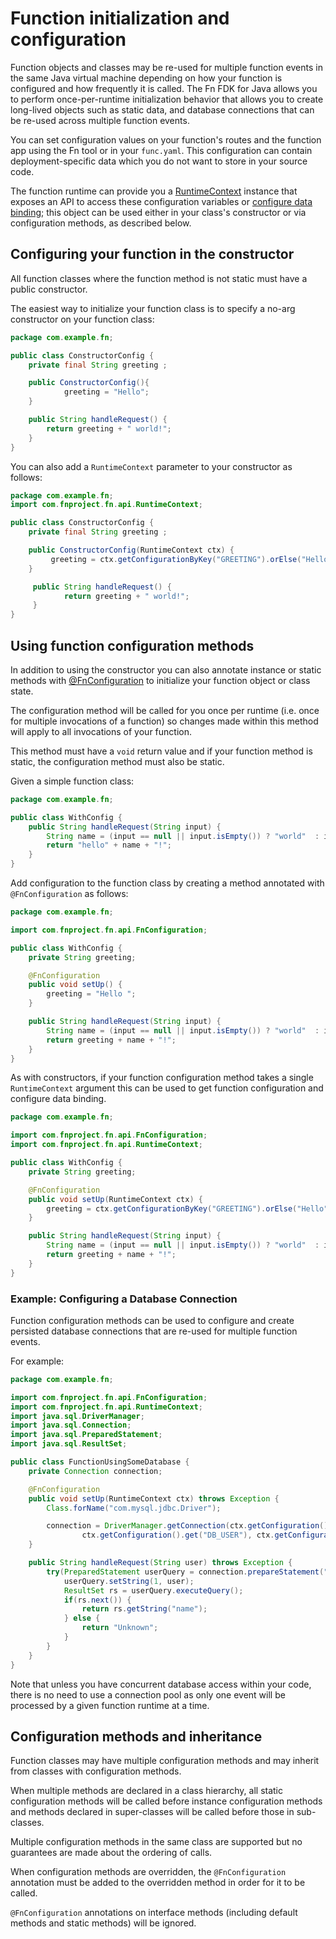 # Function initialization and configuration

Function objects and classes may be re-used for multiple function events in the same Java virtual machine depending on how your function is configured and how frequently it is called.
The Fn FDK for Java allows you to perform once-per-runtime initialization behavior that allows you to create long-lived objects such as static data, and database connections that can be re-used across multiple function events.

You can set configuration values on your function's routes and the function app  using the Fn tool or in your `func.yaml`. This configuration can contain deployment-specific data which you do not want to store in your source code.

The function runtime can provide you a [RuntimeContext](../api/src/main/java/com/fnproject/fn/api/RuntimeContext.java) instance that exposes an API to access these configuration variables or [configure data binding](DataBinding.md); this object can be used either in your class's constructor or via configuration methods, as described below.

## Configuring your function in the constructor

All function classes where the function method is not static must have a public constructor.

The easiest way to initialize your function class is to specify a no-arg constructor on your function class:

```java
package com.example.fn;

public class ConstructorConfig {
    private final String greeting ;

    public ConstructorConfig(){
            greeting = "Hello";
    }

    public String handleRequest() {
        return greeting + " world!";
    }
}
```

You can also add a `RuntimeContext` parameter to your constructor as follows:

```java
package com.example.fn;
import com.fnproject.fn.api.RuntimeContext;

public class ConstructorConfig {
    private final String greeting ;

    public ConstructorConfig(RuntimeContext ctx) {
         greeting = ctx.getConfigurationByKey("GREETING").orElse("Hello");
    }

     public String handleRequest() {
            return greeting + " world!";
     }
}
```

## Using function configuration methods

In addition to using the constructor you can also annotate instance or static methods with  [@FnConfiguration](../api/src/main/java/com/fnproject/fn/api/FnConfiguration.java) to initialize your function object or class state.

The configuration method will be called for you once per runtime (i.e. once for multiple invocations of a function) so changes made within this method will apply to all invocations of your function.

This method must have a `void` return value and if your function method is static, the configuration method must also be static.

Given a simple function class:

```java
package com.example.fn;

public class WithConfig {
    public String handleRequest(String input) {
        String name = (input == null || input.isEmpty()) ? "world"  : input;
        return "hello" + name + "!";
    }
}
```

Add configuration to the function class by creating a method annotated with `@FnConfiguration` as follows:

```java
package com.example.fn;

import com.fnproject.fn.api.FnConfiguration;

public class WithConfig {
    private String greeting;

    @FnConfiguration
    public void setUp() {
        greeting = "Hello ";
    }

    public String handleRequest(String input) {
        String name = (input == null || input.isEmpty()) ? "world"  : input;
        return greeting + name + "!";
    }
}
```

As with constructors, if your function configuration method takes a single `RuntimeContext` argument this can be used to get function configuration and configure data binding.

```java
package com.example.fn;

import com.fnproject.fn.api.FnConfiguration;
import com.fnproject.fn.api.RuntimeContext;

public class WithConfig {
    private String greeting;

    @FnConfiguration
    public void setUp(RuntimeContext ctx) {
        greeting = ctx.getConfigurationByKey("GREETING").orElse("Hello");
    }

    public String handleRequest(String input) {
        String name = (input == null || input.isEmpty()) ? "world"  : input;
        return greeting + name + "!";
    }
}
```

### Example: Configuring a Database Connection

Function configuration methods can be used to configure and create persisted database connections that are re-used for multiple function events.

For example:

```java
package com.example.fn;

import com.fnproject.fn.api.FnConfiguration;
import com.fnproject.fn.api.RuntimeContext;
import java.sql.DriverManager;
import java.sql.Connection;
import java.sql.PreparedStatement;
import java.sql.ResultSet;

public class FunctionUsingSomeDatabase {
    private Connection connection;

    @FnConfiguration
    public void setUp(RuntimeContext ctx) throws Exception {
        Class.forName("com.mysql.jdbc.Driver");

        connection = DriverManager.getConnection(ctx.getConfiguration().get("DB_URL"),
                ctx.getConfiguration().get("DB_USER"), ctx.getConfiguration().get("DB_PASSWORD"));
    }

    public String handleRequest(String user) throws Exception {
        try(PreparedStatement userQuery = connection.prepareStatement("SELECT name from USERS where user=?")) {
            userQuery.setString(1, user);
            ResultSet rs = userQuery.executeQuery();
            if(rs.next()) {
                return rs.getString("name");
            } else {
                return "Unknown";
            }
        }
    }
}
```

Note that unless you have concurrent database access within your code, there is no need to use a connection pool as only one event will be processed by a given function runtime at a time.


## Configuration methods and inheritance

Function classes may have multiple configuration methods and may inherit from classes with configuration methods.

When multiple methods are declared in a class hierarchy, all static configuration methods will be called before instance configuration methods and methods declared in super-classes will be called before those in sub-classes.

Multiple configuration methods in the same class are supported but no guarantees are made about the ordering of calls.

When configuration methods are overridden, the `@FnConfiguration` annotation must be added to the overridden method in order for it to be called.

`@FnConfiguration` annotations on interface methods (including default methods and static methods) will be ignored.
